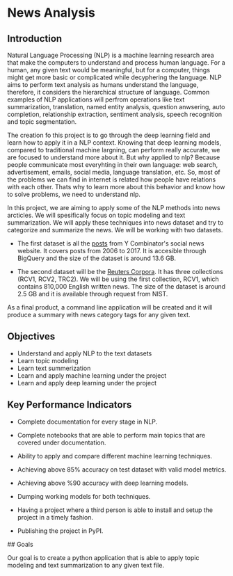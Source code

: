 # News Analysis

## Introduction

Natural Language Processing (NLP) is a machine learning research area that make the computers to understand and process human language. For a human, any given text would be meaningful, but for a computer, things might get more basic or complicated while decyphering the language. NLP aims to perform text analysis as humans understand the language, therefore, it considers the hierarchical structure of language. Common examples of NLP applications will perfrom operations like text summarization, translation, named entity analysis, question anwsering, auto completion, relationship extraction, sentiment analysis, speech recognition and topic segmentation.

The creation fo this project is to go through the deep learning field and learn how to apply it in a NLP context. Knowing that deep learning models, compared to traditional machine largning, can perform really accurate, we are focused to understand more about it. But why applied to nlp? Because people communicate most everyhting in their own language: web search, advertisement, emails, social media, language translation, etc. So, most of the problems we can find in internet is related how people have relations with each other. Thats why to learn more about this behavior and know how to solve problems, we need to understand nlp.

In this project, we are aiming to apply some of the NLP methods into news arcticles. We will spesifically focus on topic modeling and text summarization. We will apply these techniques into news dataset and try to categorize and summarize the news. We will be working with two datasets.

- The first dataset is all the [posts](https://www.kaggle.com/hacker-news/hacker-news) from Y Combinator's social news website. It covers posts from 2006 to 2017. It is accesible through BigQuery and the size of the dataset is around 13.6 GB.

- The second dataset will be the [Reuters Corpora](https://trec.nist.gov/data/reuters/reuters.html). It has three collections (RCV1, RCV2, TRC2). We will be using the first collection, RCV1, which contains 810,000 English written news. The size of the dataset is around 2.5 GB and it is available through request from NIST.

As a final product, a command line application will be created and it will produce a summary with news category tags for any given text.

## Objectives

- Understand and apply NLP to the text datasets
- Learn topic modeling
- Learn text summerization
- Learn and apply machine learning under the project
- Learn and apply deep learning under the project

## Key Performance Indicators

- Complete documentation for every stage in NLP.

- Complete notebooks that are able to perform main topics that are covered under documentation.

- Ability to apply and compare different machine learning techniques.

- Achieving above 85% accuracy on test dataset with valid model metrics.

- Achieving above %90 accuracy with deep learning models.

- Dumping working models for both techniques.

- Having a project where a third person is able to install and setup the project in a timely fashion.

- Publishing the project in PyPI.

## Goals

Our goal is to create a python application that is able to apply topic modeling and text summarization to any given text file.
